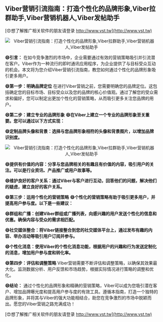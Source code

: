 ## **Viber营销引流指南：打造个性化的品牌形象,Viber拉群助手,Viber营销机器人,Viber发帖助手**

[😍想了解推广相关软件的朋友请登录 http://www.vst.tw](http://www.vst.tw)

 <center><img src="https://vst.tw/MP4/tuiguang/png/5.png" alt="Viber营销引流指南：打造个性化的品牌形象,Viber拉群助手,Viber营销机器人,Viber发帖助手"></center>

**😄引言：**
在如今竞争激烈的市场中，企业需要通过有效的营销策略吸引并引流潜在客户。Viber作为一种流行的即时通讯应用程序，为企业提供了与目标受众互动的机会。本文将为您介绍Viber营销引流指南，教您如何通过个性化的品牌形象吸引更多用户。

**😄第一步：明确品牌定位**
在进行Viber营销之前，您需要明确您的品牌定位。这包括确定您的目标市场、目标受众以及您的品牌的核心价值观。通过了解您的受众需求和偏好，您可以制定出更加个性化的营销策略，从而吸引更多关注您品牌的用户。

**😄第二步：建立专业的品牌形象**
**😄在Viber上建立一个专业的品牌形象至关重要。您可以通过以下方式实现：**

**😄定制品牌头像和背景：选择与您品牌形象相符的头像和背景图片，以增加品牌识别度。**

 <center><img src="https://vst.tw/MP4/tuiguang/png/7.png" alt="Viber营销引流指南：打造个性化的品牌形象,Viber拉群助手,Viber营销机器人,Viber发帖助手"></center>

**😄提供有价值的内容：分享与您品牌相关的有趣且有价值的内容，吸引用户的关注。可以是行业资讯、产品推广或用户故事等。**

**😄维护良好的客户关系：通过Viber与客户进行互动，回答他们的问题，解决他们的疑虑，建立良好的客户关系。**

**😄第三步：运用个性化的营销策略**
**😄个性化的营销策略有助于吸引更多用户，并提高用户参与度。以下是一些建议：**

**😄群组和广播：创建Viber群组或广播列表，向感兴趣的用户发送个性化的信息和优惠。确保内容与受众的需求相匹配。**

**😄社交媒体整合：将Viber链接整合到您的社交媒体平台上，通过发布有趣的内容、举办活动等吸引用户订阅并参与。**

**😄个性化消息：使用Viber的个性化消息功能，根据用户的兴趣和行为发送定制化的消息，增加用户参与度和转化率。**

**😄第四步：评估和调整策略**
Viber营销需要不断评估和调整策略，以确保其效果最大化。监测数据分析、用户反馈和市场趋势，根据实际情况进行策略的调整和优化。

**😄结论：**
通过个性化的品牌形象和精确的营销策略，Viber可以成为您吸引潜在客户、增加品牌曝光度和提高用户参与度的有效工具。遵循本指南，打造一个独特的品牌形象，并将其与Viber的强大功能相结合，助您在竞争激烈的市场中脱颖而出。愿您的Viber营销之路充满成功！

[😍想了解推广相关软件的朋友请登录 http://www.vst.tw](http://www.vst.tw)



